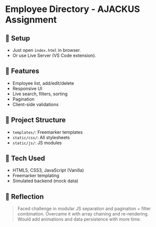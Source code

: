 # Employee Directory - AJACKUS Assignment

## 🔧 Setup

- Just open `index.html` in browser.
- Or use Live Server (VS Code extension).

## 🧾 Features

- Employee list, add/edit/delete
- Responsive UI
- Live search, filters, sorting
- Pagination
- Client-side validations

## 📁 Project Structure

- `templates/`: Freemarker templates
- `static/css/`: All stylesheets
- `static/js/`: JS modules

## 🎯 Tech Used

- HTML5, CSS3, JavaScript (Vanilla)
- Freemarker templating
- Simulated backend (mock data)

## 🧠 Reflection

> Faced challenge in modular JS separation and pagination + filter combination. Overcame it with array chaining and re-rendering. Would add animations and data persistence with more time.
